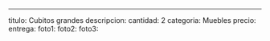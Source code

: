 ---
titulo: Cubitos grandes
descripcion: 
cantidad: 2
categoria: Muebles
precio: 
entrega: 
foto1: 
foto2: 
foto3: 
